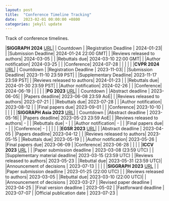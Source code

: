 ```yaml
---
layout: post
title:  "Conference Timeline Tracking"
date:   2023-02-01 00:00:00 +0800
categories: jekyll update
---
```

<script>
//countDownCell("demo");
function pad(num, size) {
    num = num.toString();
    while (num.length < size) num = "0" + num;
    return num;
}

function countDownCell(strDate, tagID){
   str = strDate;//document.getElementById(tagID).dataset.dates; //"2023-10-1";
   var countDownDate = new Date(str).getTime();

// Update the count down every 1 second
  var x = setInterval(function() {

  // Get today's date and time
  var now = new Date().getTime();

  // Find the distance between now and the count down date
  var distance = countDownDate - now;

  // Time calculations for days, hours, minutes and seconds
  var days = Math.floor(distance / (1000 * 60 * 60 * 24));
  var hours = Math.floor((distance % (1000 * 60 * 60 * 24)) / (1000 * 60 * 60));
  var minutes = Math.floor((distance % (1000 * 60 * 60)) / (1000 * 60));
  var seconds = Math.floor((distance % (1000 * 60)) / 1000);

  // Display the result in the element with id=tagID
  document.getElementById(tagID).innerHTML = days + "days " + pad(hours,2) + ":"
  + pad(minutes,2) + ":" + pad(seconds,2);

  // If the count down is finished, write some text
  if (distance < 0) {
    clearInterval(x);
    document.getElementById(tagID).innerHTML = "Passed";
  }
}, 1000);
}

</script>

Track of conference timelines.

|**SIGGRAPH 2024** [URL](https://s2024.siggraph.org/program/technical-papers/)| | Countdown | 
|Registration Deadline | 2024-01-23|  |
|Submission Deadline| 2024-01-24 22:00 GMT| <span id="sig24"/> <script>countDownCell("2024-01-24T22:00-0000","sig24")</script> |
|Reviews released to authors| 2024-03-05 |  |
|Rebuttals due| 2024-03-10 22:00 GMT| <span id="sig24r"/> <script>countDownCell("2024-03-10T22:00-0000","sig24r")</script> |
|Author notification| 2024-03-25 |  |
|Conference| 2024-07-28 |  |
| | |
|**CVPR 2024** [URL](https://cvpr.thecvf.com/Conferences/2024)| | Countdown | 
|Registration Deadline | 2023-11-03|  |
|Submission Deadline| 2023-11-10 23:59 PST| <span id="cvpr24"/> <script>countDownCell("2023-11-10T23:59-0800","cvpr24")</script> |
|Supplementary Deadline| 2023-11-17 23:59 PST| <span id="cvpr24s"/> <script>countDownCell("2023-11-17T23:59-0800","cvpr24s")</script> |
|Reviews released to authors| 2024-01-23 |  |
|Rebuttals due| 2024-01-30 23:59 PST| <span id="cvpr24r"/> <script>countDownCell("2024-01-30T23:59-0800","cvpr24r")</script> |
|Author notification| 2024-02-26 |  |
|Conference| 2024-06-19 |  |
| | |
|**PG 2023** [URL](https://pg2023.org/call-for-technical-papers)| | Countdown | 
|Abstract deadline | 2023-06-05|  |
|Papers deadline| 2023-06-08 23:59 AoE|  |
|Reviews released to authors| 2023-07-21 |  |
|Rebuttals due| 2023-07-28 |  |
|Author notification| 2023-08-12 |  |
|Final papers due| 2023-09-01 |  |
|Conference| 2023-10-10 |  |
| | |
|**SIGGRAPH Asia 2023** [URL](https://asia.siggraph.org/2023/submissions/)| | Countdown | 
|Abstract deadline | 2023-05-16|  |
|Papers deadline| 2023-05-23 23:59 AoE|  |
|Reviews released to authors| - |  |
|Rebuttals due| - |  |
|Author notification| - |  |
|Final papers due| - |  |
|Conference| - |  |
| | |
|**EGSR 2023** [URL](https://conferences.eg.org/egsr2023/)| |
|Abstract deadline | 2023-04-05 | 
|Papers deadline| 2023-04-12 |  |
|Reviews released to authors| 2023-05-15 |
|Rebuttals due| 2023-05-19 |  |
|Author notification| 2023-05-26 |
|Final papers due| 2023-06-09 |
|Conference| 2023-06-28 |
| | |
|**ICCV 2023** [URL](https://iccv2023.thecvf.com/) |  |
|Paper submission deadline | 2023-03-08 (23:59 UTC) |   |
|Supplementary material deadline| 2023-03-15 (23:59 UTC) |
|Reviews released to authors| 2023-05-23 |
|Rebuttal due| 2023-05-31 (23:59 UTC)|
|Announcement of decisions | 2023-07-13 |
| | |
|**SIGGRAPH 2023** [URL](https://s2023.siggraph.org/program/technical-papers/) |  |
|Paper submission deadline | 2023-01-25 (22:00 UTC) |  |
|Reviews released to authors| 2023-03-05 |
|Rebuttal due|  2023-03-10 (22:00 UTC)|   |
|Announcement of decisions | 2023-03-27 |
|Revised paper deadline | 2023-04-25 |
|Final version deadline | 2023-05-02 |
|Fastforward deadline | 2023-07-07 |
|Official publication date | 2023-07-23 |

